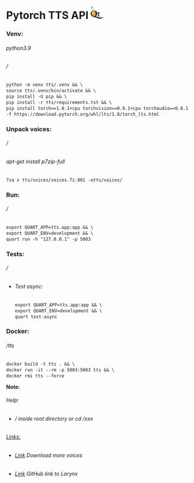 Pytorch TTS API![](static/images/logo.png)
================
### Venv:
###### python3.9
###### /
```
python -m venv tts/.venv && \
source tts/.venv/bin/activate && \
pip install -U pip && \
pip install -r tts/requirements.txt && \
pip install torch==1.8.1+cpu torchvision==0.9.1+cpu torchaudio==0.8.1 -f https://download.pytorch.org/whl/lts/1.8/torch_lts.html
```
### Unpack voices:
###### / 
###### apt-get install p7zip-full
```
7za x tts/voices/voices.7z.001 -otts/voices/
```
### Run:
###### /
```
export QUART_APP=tts.app:app && \
export QUART_ENV=development && \
quart run -h "127.0.0.1" -p 5003
```
### Tests:
###### /
- ###### Test async:
    ````
    export QUART_APP=tts.app:app && \
    export QUART_ENV=development && \
    quart test-async
    ````
### Docker:
###### /tts
```
docker build -t tts . && \
docker run -it --rm -p 5003:5003 tts && \
docker rmi tts --force
```
**Note:** 
###### Help:
- ###### / inside root directory or cd /xxx  
###### [Links:]() 
- ###### [Link](https://drive.google.com/drive/folders/10_ZNA4PxF3QtYrBBEwjAFQfnhH9E1yqY?usp=sharing) Download more voices
- ###### [Link](https://github.com/rhasspy/larynx) GitHub link to Larynx
